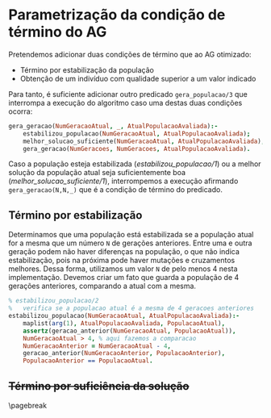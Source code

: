 # Parametrização da condição de término do AG

Pretendemos adicionar duas condições de término que ao AG otimizado:

- Término por estabilização da população
- Obtenção de um indivíduo com qualidade superior a um valor indicado

Para tanto, é suficiente adicionar outro predicado `gera_populacao/3` que
interrompa a execução do algoritmo caso uma destas duas condições ocorra:

```prolog
gera_geracao(NumGeracaoAtual, _, AtualPopulacaoAvaliada):-
	estabilizou_populacao(NumGeracaoAtual, AtualPopulacaoAvaliada);
	melhor_solucao_suficiente(NumGeracaoAtual, AtualPopulacaoAvaliada),
	gera_geracao(NumGeracoes, NumGeracoes, AtualPopulacaoAvaliada).
```

Caso a população esteja estabilizada (_estabilizou_populacao/1_) ou a melhor
solução da população atual seja suficientemente boa
(_melhor_solucao_suficiente/1_), interrompemos a execução afirmando
`gera_geracao(N,N,_)` que é a condição de término do predicado.

## Término por estabilização

Determinamos que uma população está estabilizada se a população atual for a
mesma que um número `N` de gerações anteriores. Entre uma e outra geração
podem não haver diferenças na população, o que não indica estabilização, pois
na próxima pode haver mutações e cruzamentos melhores. Dessa forma,
utilizamos um valor `N` de pelo menos 4 nesta implementação. Devemos criar um
fato que guarda a população de 4 gerações anteriores, comparando a atual com a
mesma.

```prolog
% estabilizou_populacao/2
%   verifica se a populacao atual é a mesma de 4 geracoes anteriores
estabilizou_populacao(NumGeracaoAtual, AtualPopulacaoAvaliada):-
	maplist(arg(1), AtualPopulacaoAvaliada, PopulacaoAtual),
	assertz(geracao_anterior(NumGeracaoAtual, PopulacaoAtual)),
	NumGeracaoAtual > 4, % aqui fazemos a comparacao
	NumGeracaoAnterior = NumGeracaoAtual - 4,
	geracao_anterior(NumGeracaoAnterior, PopulacaoAnterior),
	PopulacaoAnterior == PopulacaoAtual.
```

## ~~Término por suficiência da solução~~

\pagebreak

